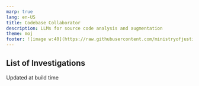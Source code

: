 ```yaml
---
marp: true
lang: en-US
title: Codebase Collaborator
description: LLMs for source code analysis and augmentation
theme: moj
footer: ![image w:40](https://raw.githubusercontent.com/ministryofjustice/marp-moj-theme/main/images/moj.png)
---
```


## List of Investigations

Updated at build time
